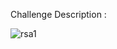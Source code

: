 Challenge Description :





![rsa1](https://user-images.githubusercontent.com/56357203/135623353-7eb32ced-2385-42fb-aa4f-11e9144ecef7.PNG)
